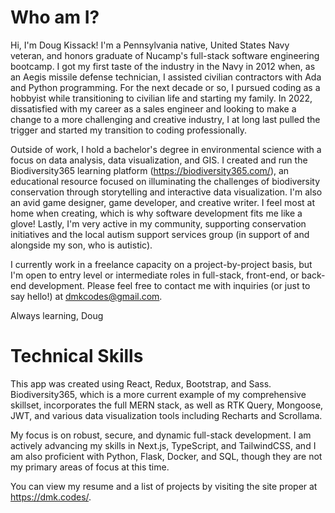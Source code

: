 # Who am I?

Hi, I'm Doug Kissack!  I'm a Pennsylvania native, United States Navy veteran, and honors graduate of Nucamp's full-stack software engineering bootcamp.  I got my first taste of the industry in the Navy in 2012 when, as an Aegis missile defense technician, I assisted civilian contractors with Ada and Python programming.  For the next decade or so, I pursued coding as a hobbyist while transitioning to civilian life and starting my family.  In 2022, dissatisfied with my career as a sales engineer and looking to make a change to a more challenging and creative industry, I at long last pulled the trigger and started my transition to coding professionally.

Outside of work, I hold a bachelor's degree in environmental science with a focus on data analysis, data visualization, and GIS.  I created and run the Biodiversity365 learning platform (https://biodiversity365.com/), an educational resource focused on illuminating the challenges of biodiversity conservation through storytelling and interactive data visualization.  I'm also an avid game designer, game developer, and creative writer.  I feel most at home when creating, which is why software development fits me like a glove!  Lastly, I'm very active in my community, supporting conservation initiatives and the local autism support services group (in support of and alongside my son, who is autistic).

I currently work in a freelance capacity on a project-by-project basis, but I'm open to entry level or intermediate roles in full-stack, front-end, or back-end development.  Please feel free to contact me with inquiries (or just to say hello!) at dmkcodes@gmail.com.

Always learning,
Doug

# Technical Skills

This app was created using React, Redux, Bootstrap, and Sass.  Biodiversity365, which is a more current example of my comprehensive skillset, incorporates the full MERN stack, as well as RTK Query, Mongoose, JWT, and various data visualization tools including Recharts and Scrollama.  

My focus is on robust, secure, and dynamic full-stack development.  I am actively advancing my skills in Next.js, TypeScript, and TailwindCSS, and I am also proficient with Python, Flask, Docker, and SQL, though they are not my primary areas of focus at this time. 

You can view my resume and a list of projects by visiting the site proper at https://dmk.codes/.
